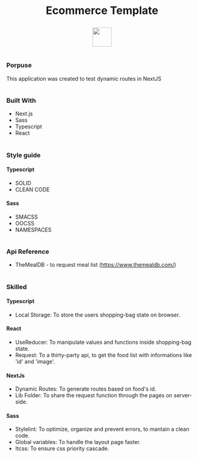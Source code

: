 <h1 align="center" dir="auto" height="30">
  Ecommerce Template
    <p>
    </p>
</h1>

<p align="center">
<a  href="https://mini-ecommerce-refactoring.vercel.app/">
<img target=_blank height="50px" src="https://media0.giphy.com/media/5ABGt7KDXJ62zg7oI0/giphy.gif?cid=790b761123aba84c737efe59273d3d75b3dbaef458bf13a4&rid=giphy.gif&ct=s" />
</a>
</p>

#

### Porpuse

This application was created to test dynamic routes in NextJS

#

### Built With

* Next.js
* Sass
* Typescript
* React

#

### Style guide

#### Typescript

* SOLID
* CLEAN CODE

#### Sass

* SMACSS
* OOCSS
* NAMESPACES

#

### Api Reference

* TheMealDB - to request meal list (https://www.themealdb.com/)

#

### Skilled

#### Typescript

* Local Storage: To store the users shopping-bag state on browser.

#### React

* UseReducer: To manipulate values and functions inside shopping-bag state.
* Request: To a thirty-party api, to get the food list with informations like 'id' and 'image'.

#### NextJs

* Dynamic Routes: To generate routes based on food's id.
* Lib Folder: To share the request function through the pages on server-side.

#### Sass

* Stylelint: To optimize, organize and prevent errors, to mantain a clean code.
* Global variables: To handle the layout page faster.
* Itcss: To ensure css priority cascade.

